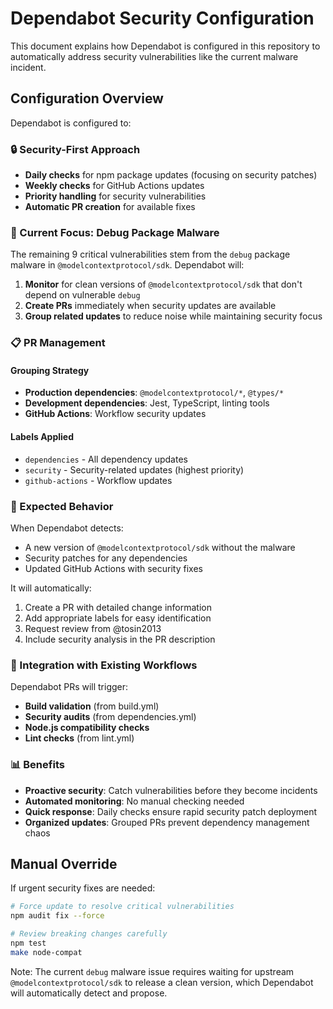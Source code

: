 # Dependabot Security Configuration

This document explains how Dependabot is configured in this repository to automatically address security vulnerabilities like the current malware incident.

## Configuration Overview

Dependabot is configured to:

### 🔒 Security-First Approach
- **Daily checks** for npm package updates (focusing on security patches)
- **Weekly checks** for GitHub Actions updates
- **Priority handling** for security vulnerabilities
- **Automatic PR creation** for available fixes

### 🎯 Current Focus: Debug Package Malware

The remaining 9 critical vulnerabilities stem from the `debug` package malware in `@modelcontextprotocol/sdk`. Dependabot will:

1. **Monitor** for clean versions of `@modelcontextprotocol/sdk` that don't depend on vulnerable `debug`
2. **Create PRs** immediately when security updates are available
3. **Group related updates** to reduce noise while maintaining security focus

### 📋 PR Management

#### Grouping Strategy
- **Production dependencies**: `@modelcontextprotocol/*`, `@types/*`
- **Development dependencies**: Jest, TypeScript, linting tools
- **GitHub Actions**: Workflow security updates

#### Labels Applied
- `dependencies` - All dependency updates
- `security` - Security-related updates (highest priority)
- `github-actions` - Workflow updates

### 🚨 Expected Behavior

When Dependabot detects:
- A new version of `@modelcontextprotocol/sdk` without the malware
- Security patches for any dependencies
- Updated GitHub Actions with security fixes

It will automatically:
1. Create a PR with detailed change information
2. Add appropriate labels for easy identification
3. Request review from @tosin2013
4. Include security analysis in the PR description

### 🔄 Integration with Existing Workflows

Dependabot PRs will trigger:
- **Build validation** (from build.yml)
- **Security audits** (from dependencies.yml)
- **Node.js compatibility checks**
- **Lint checks** (from lint.yml)

### 📊 Benefits

- **Proactive security**: Catch vulnerabilities before they become incidents
- **Automated monitoring**: No manual checking needed
- **Quick response**: Daily checks ensure rapid security patch deployment
- **Organized updates**: Grouped PRs prevent dependency management chaos

## Manual Override

If urgent security fixes are needed:
```bash
# Force update to resolve critical vulnerabilities
npm audit fix --force

# Review breaking changes carefully
npm test
make node-compat
```

Note: The current `debug` malware issue requires waiting for upstream `@modelcontextprotocol/sdk` to release a clean version, which Dependabot will automatically detect and propose.